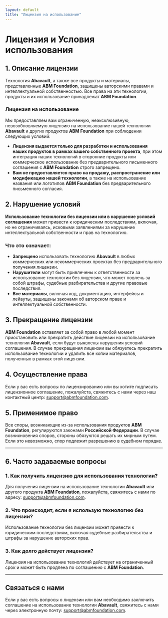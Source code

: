 ```yaml
---
layout: default
title: "Лицензия на использование"
---
```


# Лицензия и Условия использования

## 1. Описание лицензии

Технология **Abavault**, а также все продукты и материалы, представленные **ABM Foundation**, защищены авторскими правами и интеллектуальной собственностью. Все права на эти технологии, продукты и их использование принадлежат **ABM Foundation**.

### Лицензия на использование

Мы предоставляем вам ограниченную, неэксклюзивную, невозобновляемую лицензию на использование нашей технологии **Abavault** и других продуктов **ABM Foundation** при соблюдении следующих условий:

- **Лицензия выдается только для разработки и использования наших продуктов в рамках вашего собственного проекта**, при этом интеграция наших технологий в сторонние продукты или коммерческое использование без предварительного письменного соглашения с **ABM Foundation** строго запрещено.
- **Вам не предоставляется право на продажу, распространение или модификацию нашей технологии**, а также на использование названия или логотипов **ABM Foundation** без предварительного письменного согласия.

## 2. Нарушение условий

**Использование технологии без лицензии или в нарушение условий соглашения** может привести к юридическим последствиям, включая, но не ограничиваясь, исковыми заявлениями за нарушение интеллектуальной собственности и прав на технологию.

### Что это означает:
- **Запрещено** использовать технологию **Abavault** в любых коммерческих или некоммерческих проектах без предварительного получения лицензии.
- **Нарушители** могут быть привлечены к ответственности за использование технологии без лицензии, что может повлечь за собой штрафы, судебные разбирательства и другие правовые последствия.
- **Все материалы**, включая код, документацию, интерфейсы и лейауты, защищены законами об авторском праве и интеллектуальной собственности.

## 3. Прекращение лицензии

**ABM Foundation** оставляет за собой право в любой момент приостановить или прекратить действие лицензии на использование технологии **Abavault**, если будут выявлены нарушения условий соглашения. В случае прекращения лицензии вы обязуетесь прекратить использование технологии и удалить все копии материалов, полученных в рамках этой лицензии.

## 4. Осуществление права

Если у вас есть вопросы по лицензированию или вы хотите подписать лицензионное соглашение, пожалуйста, свяжитесь с нами через наш контактный центр: [support@abmfoundation.com](mailto:support@abmfoundation.com).

## 5. Применимое право

Все споры, возникающие из-за использования продуктов **ABM Foundation**, регулируются законами **Российской Федерации**. В случае возникновения споров, стороны обязуются решать их мирным путем. Если это невозможно, спор подлежит разрешению в судебном порядке.

---

## 6. Часто задаваемые вопросы

### 1. **Как получить лицензию для использования технологии?**
Для получения лицензии на использование технологии **Abavault** или другого продукта **ABM Foundation**, пожалуйста, свяжитесь с нами по адресу: [support@abmfoundation.com](mailto:support@abmfoundation.com).

### 2. **Что происходит, если я использую технологию без лицензии?**
Использование технологии без лицензии может привести к юридическим последствиям, включая судебные разбирательства и штрафы за нарушение авторских прав.

### 3. **Как долго действует лицензия?**
Лицензия на использование технологий действует на ограниченный срок и может быть продлена по соглашению с **ABM Foundation**.

---

## Связаться с нами

Если у вас есть вопросы о лицензии или вам необходимо заключить соглашение на использование технологии **Abavault**, свяжитесь с нами через электронную почту: [support@abmfoundation.com](mailto:support@abmfoundation.com).
